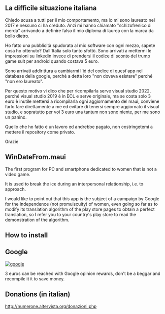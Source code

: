 ## La difficile situazione italiana
Chiedo scusa a tutti per il mio comportamento, ma io mi sono laureato nel 2017 e nessuno ci ha creduto. Anzi mi hanno chiamato "schizofrenico di merda" arrivando a definire falso il mio diploma di laurea con la marca da bollo dietro.

Ho fatto una pubblicità spudorata al mio software con ogni mezzo, sapete cosa ho ottenuto? Dall'Italia solo tanto sfottò. Sono arrivati a mettermi le impressioni su linkedin invece di prendersi il codice di sconto del trump game suit per android quando costava 5 euro.

Sono arrivati addirittura a cambiarmi l'id del codice di quest'app nel database della google, perché a detta loro "non doveva esistere" perché "non ero laureato".

Per questo motivo vi dico che per ricompilarla serve visual studio 2022, perché visual studio 2019 è in EOL e serve originale, ma se costa solo 3 euro è inutile mettersi a ricompilarla ogni aggiornamento del maui, conviene farlo fare direttamente a me ed evitare di tenersi sempre aggiornato il visual studio, e sopratutto per voi 3 euro una tantum non sono niente, per me sono un panino.

Quello che ho fatto è un lavoro ed andrebbe pagato, non costringetemi a mettere il repository come privato.

Grazie

## WinDateFrom.maui
The first program for PC and smartphone dedicated to women that is not a video game.

It is used to break the ice during an interpersonal relationship, i.e. to approach.

I would like to point out that this app is the subject of a campaign by Google for the independence (not promuiscuity) of women, even going so far as to modify its translation algorithm of the play store pages to obtain a perfect translation, so I refer you to your country's play store to read the demonstration of the algorithm.

## How to install

## Google
[![google](https://play.google.com/intl/en_US/badges/static/images/badges/en_badge_web_generic.png)](https://play.google.com/store/apps/details?id=org.altervista.numerone.windatefrom)

3 euros can be reached with Google opinion rewards, don't be a beggar and recompile it it to save money.

## Donations (in italian)

http://numerone.altervista.org/donazioni.php
